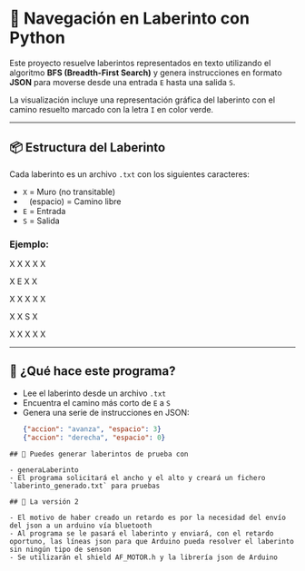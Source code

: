 # 🧭 Navegación en Laberinto con Python

Este proyecto resuelve laberintos representados en texto utilizando el algoritmo **BFS (Breadth-First Search)** y genera instrucciones en formato **JSON** para moverse desde una entrada `E` hasta una salida `S`.

La visualización incluye una representación gráfica del laberinto con el camino resuelto marcado con la letra `I` en color verde.

---

## 📦 Estructura del Laberinto

Cada laberinto es un archivo `.txt` con los siguientes caracteres:

- `X` = Muro (no transitable)
- ` ` (espacio) = Camino libre
- `E` = Entrada
- `S` = Salida

### Ejemplo:

X X X X X

X E X X

X X X X X

X X S X

X X X X X

---

## 🚀 ¿Qué hace este programa?

- Lee el laberinto desde un archivo `.txt`
- Encuentra el camino más corto de `E` a `S`
- Genera una serie de instrucciones en JSON:
  ```json
  {"accion": "avanza", "espacio": 3}
  {"accion": "derecha", "espacio": 0}
  ```

```
## 🚀 Puedes generar laberintos de prueba con

- generaLaberinto
- El programa solicitará el ancho y el alto y creará un fichero `laberinto_generado.txt` para pruebas

## 🚀 La versión 2

- El motivo de haber creado un retardo es por la necesidad del envío del json a un arduino vía bluetooth
- Al programa se le pasará el laberinto y enviará, con el retardo oportuno, las líneas json para que Arduino pueda resolver el laberinto sin ningún tipo de senson
- Se utilizarán el shield AF_MOTOR.h y la librería json de Arduino
```
